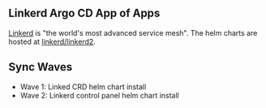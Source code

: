 ## Linkerd Argo CD App of Apps

[Linkerd](https://linkerd.io/) is "the world's most advanced service mesh". The helm charts are hosted at [linkerd/linkerd2](https://github.com/linkerd/linkerd2).

## Sync Waves

- Wave 1: Linked CRD helm chart install
- Wave 2: Linkerd control panel helm chart install

